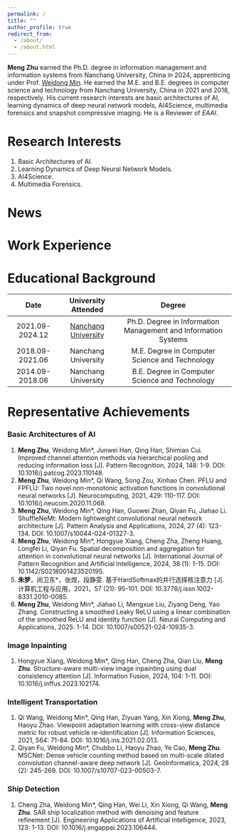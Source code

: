 ```yaml
---
permalink: /
title: ""
author_profile: true
redirect_from: 
  - /about/
  - /about.html
---
```


**Meng Zhu** earned the Ph.D. degree in information management and information systems from Nanchang University, China in 2024, apprenticing under Prof. [Weidong Min](https://smcs.ncu.edu.cn/szdw/jsml/ce79f6f094154067a7dda50292b90603.htm). He earned the M.E. and B.E. degrees in computer science and technology from Nanchang University, China in 2021 and 2018, respectively.  His current research interests are basic architectures of AI, learning dynamics of deep neural network models, AI4Science, multimedia forensics and snapshot compressive imaging. He is a Reviewer of *EAAI*.

# Research Interests

1. Basic Architectures of AI.
2. Learning Dynamics of Deep Neural Network Models.
3. AI4Science.
4. Multimedia Forensics.

News
======



# Work Experience



Educational Background
======

|      Date       |              University Attended              |                            Degree                            |
| :-------------: | :-------------------------------------------: | :----------------------------------------------------------: |
| 2021.09-2024.12 | [Nanchang University](https://www.ncu.edu.cn) | Ph.D. Degree in Information Management and Information Systems |
| 2018.09-2021.06 |              Nanchang University              |        M.E. Degree in Computer Science and Technology        |
| 2014.09-2018.06 |              Nanchang University              |        B.E. Degree in Computer Science and Technology        |



# Representative Achievements

### Basic Architectures of AI

1. **Meng Zhu**, Weidong Min*, Junwei Han, Qing Han, Shimiao Cui. Improved channel attention methods via hierarchical pooling and reducing information loss [J]. Pattern Recognition, 2024, 148: 1-9. DOI: 10.1016/j.patcog.2023.110148.
2. **Meng Zhu**, Weidong Min*, Qi Wang, Song Zou, Xinhao Chen. PFLU and FPFLU: Two novel non-monotonic activation functions in convolutional neural networks [J]. Neurocomputing, 2021, 429: 110-117. DOI: 10.1016/j.neucom.2020.11.068.
3. **Meng Zhu**, Weidong Min*, Qing Han, Guowei Zhan, Qiyan Fu, Jiahao Li. ShuffleNeMt: Modern lightweight convolutional neural network architecture [J]. Pattern Analysis and Applications, 2024, 27 (4): 123-134. DOI: 10.1007/s10044-024-01327-3.
4. **Meng Zhu**, Weidong Min*, Hongyue Xiang, Cheng Zha, Zheng Huang, Longfei Li, Qiyan Fu. Spatial decomposition and aggregation for attention in convolutional neural networks [J]. International Journal of Pattern Recognition and Artificial Intelligence, 2024, 38 (1): 1-15. DOI: 10.1142/S0218001423520195.
5. **朱梦**，闵卫东*，张煜，段静雯. 基于HardSoftmax的并行选择核注意力 [J]. 计算机工程与应用，2021，57 (21): 95-101. DOI: 10.3778/j.issn.1002-8331.2010-0085.
6. **Meng Zhu**, Weidong Min*, Jiahao Li, Mengxue Liu, Ziyang Deng, Yao Zhang. Constructing a smoothed Leaky ReLU using a linear combination of the smoothed ReLU and identity function [J]. Neural Computing and Applications, 2025: 1-14. DOI: 10.1007/s00521-024-10935-3.

### Image Inpainting

1. Hongyue Xiang, Weidong Min*, Qing Han, Cheng Zha, Qian Liu, **Meng Zhu**. Structure-aware multi-view image inpainting using dual consistency attention [J]. Information Fusion, 2024, 104: 1-11. DOI: 10.1016/j.inffus.2023.102174.

### Intelligent Transportation

1. Qi Wang, Weidong Min*, Qing Han, Ziyuan Yang, Xin Xiong, **Meng Zhu**, Haoyu Zhao. Viewpoint adaptation learning with cross-view distance metric for robust vehicle re-identification [J]. Information Sciences, 2021, 564: 71-84. DOI: 10.1016/j.ins.2021.02.013.
2. Qiyan Fu, Weidong Min*, Chubbo Li, Haoyu Zhao, Ye Cao, **Meng Zhu**. MSCNet: Dense vehicle counting method based on multi-scale dilated convolution channel-aware deep network [J]. GeoInformatica, 2024, 28 (2): 245-269. DOI: 10.1007/s10707-023-00503-7.

### Ship Detection

1. Cheng Zha, Weidong Min*, Qing Han, Wei Li, Xin Xiong, Qi Wang, **Meng Zhu**. SAR ship localization method with denoising and feature refinement [J]. Engineering Applications of Artificial Intelligence, 2023, 123: 1-13. DOI: 10.1016/j.engappai.2023.106444. 

